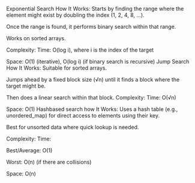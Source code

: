  Exponential Search
How It Works:
Starts by finding the range where the element might exist by doubling the index (1, 2, 4, 8, ...).

Once the range is found, it performs binary search within that range.

Works on sorted arrays.

Complexity:
Time: O(log i), where i is the index of the target

Space: O(1) (iterative), O(log i) (if binary search is recursive)
Jump Search
 How It Works:
Suitable for sorted arrays.

Jumps ahead by a fixed block size (√n) until it finds a block where the target might be.

Then does a linear search within that block.
Complexity:
Time: O(√n)

Space: O(1)
Hashbased search
how It Works:
Uses a hash table (e.g., unordered_map) for direct access to elements using their key.

Best for unsorted data where quick lookup is needed.

 Complexity:
Time:

Best/Average: O(1)

Worst: O(n) (if there are collisions)

Space: O(n)
